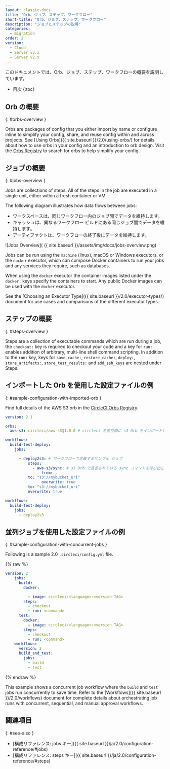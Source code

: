 ```yaml
---
layout: classic-docs
title: "Orb、ジョブ、ステップ、ワークフロー"
short-title: "Orb、ジョブ、ステップ、ワークフロー"
description: "ジョブとステップの説明"
categories:
  - migration
order: 2
version:
  - Cloud
  - Server v3.x
  - Server v2.x
---
```


このドキュメントでは、Orb、ジョブ、ステップ、ワークフローの概要を説明しています。

* 目次
{:toc}

## Orb の概要
{: #orbs-overview }

Orbs are packages of config that you either import by name or configure inline to simplify your config, share, and reuse config within and across projects. See [Using Orbs]({{ site.baseurl }}/2.0/using-orbs/) for details about how to use orbs in your config and an introduction to orb design. Visit the [Orbs Registry](https://circleci.com/developer/orbs) to search for orbs to help simplify your config.

## ジョブの概要
{: #jobs-overview }

Jobs are collections of steps. All of the steps in the job are executed in a single unit, either within a fresh container or VM.

The following diagram illustrates how data flows between jobs:
* ワークスペースは、同じワークフロー内のジョブ間でデータを維持します。
* キャッシュは、異なるワークフロー ビルドにある同じジョブ間でデータを維持します。
* アーティファクトは、ワークフローの終了後にデータを維持します。

![Jobs Overview]( {{ site.baseurl }}/assets/img/docs/jobs-overview.png)

Jobs can be run using the `machine` (linux), macOS or Windows executors, or the `docker` executor, which can compose Docker containers to run your jobs and any services they require, such as databases.

When using the `docker` executor the container images listed under the `docker:` keys specify the containers to start. Any public Docker images can be used with the `docker` executor.

See the [Choosing an Executor Type]({{ site.baseurl }}/2.0/executor-types/) document for use cases and comparisons of the different executor types.

## ステップの概要
{: #steps-overview }

Steps are a collection of executable commands which are run during a job, the `checkout:` key is required to checkout your code and a key for `run:` enables addition of arbitrary, multi-line shell command scripting.  In addition to the `run:` key, keys for `save_cache:`, `restore_cache:`,  `deploy:`, `store_artifacts:`, `store_test_results:` and `add_ssh_keys` are nested under Steps.

## インポートした Orb を使用した設定ファイルの例
{: #sample-configuration-with-imported-orb }

Find full details of the AWS S3 orb in the [CircleCI Orbs Registry](https://circleci.com/developer/orbs/orb/circleci/aws-s3#commands-sync).

```yaml
version: 2.1

orbs:
  aws-s3: circleci/aws-s3@1.0.0 # circleci 名前空間に s3 Orb をインポートします

workflows:
  build-test-deploy:
    jobs:

      - deploy2s3: # ワークフローで定義するサンプル ジョブ
          steps:
            - aws-s3/sync: # s3 Orb で宣言されている sync コマンドを呼び出します
                from: .
          to: "s3://mybucket_uri"
                overwrite: true
          to: "s3://mybucket_uri"
          overwrite: true

workflows:
  build-test-deploy:
    jobs:
      - deploy2s3
```

## 並列ジョブを使用した設定ファイルの例
{: #sample-configuration-with-concurrent-jobs }

Following is a sample 2.0 `.circleci/config.yml` file.

{% raw %}
```yaml
version: 2
    jobs:
      build:
        docker:

          - image: circleci/<language>:<version TAG>
        steps:
          - checkout
          - run: <command>
      test:
        docker:
          - image: circleci/<language>:<version TAG>
        steps:
          - checkout
          - run: <command>
    workflows:
      version: 2
      build_and_test:
        jobs:
          - build
          - test
```
{% endraw %}

This example shows a concurrent job workflow where the `build` and `test` jobs run concurrently to save time. Refer to the [Workflows]({{ site.baseurl }}/2.0/workflows) document for complete details about orchestrating job runs with concurrent, sequential, and manual approval workflows.


## 関連項目
{: #see-also }

- [構成リファレンス: jobs キー]({{ site.baseurl }}/ja/2.0/configuration-reference/#jobs)
- [構成リファレンス: steps キー]({{ site.baseurl }}/ja/2.0/configuration-reference/#steps)
